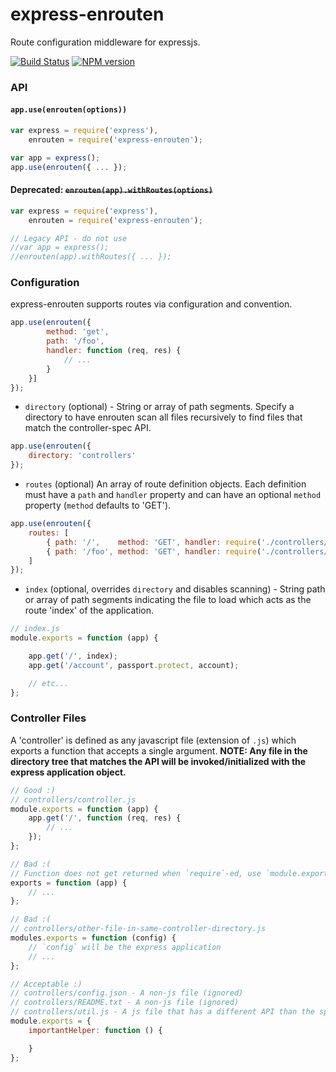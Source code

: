 express-enrouten
==================

Route configuration middleware for expressjs.


[![Build Status](https://travis-ci.org/paypal/express-enrouten.png)](https://travis-ci.org/paypal/express-enrouten)
[![NPM version](https://badge.fury.io/js/express-enrouten.png)](http://badge.fury.io/js/express-enrouten)

### API
#### `app.use(enrouten(options))`
```javascript
var express = require('express'),
    enrouten = require('express-enrouten');

var app = express();
app.use(enrouten({ ... });
```


#### **Deprecated:** ~~`enrouten(app).withRoutes(options)`~~
```javascript
var express = require('express'),
    enrouten = require('express-enrouten');

// Legacy API - do not use
//var app = express();
//enrouten(app).withRoutes({ ... });
```


### Configuration
express-enrouten supports routes via configuration and convention.
```javascript
app.use(enrouten({
        method: 'get',
        path: '/foo',
        handler: function (req, res) {
            // ...
        }
    }]
});
```

- `directory` (optional) - String or array of path segments. Specify a directory to have enrouten scan all files recursively
to find files that match the controller-spec API.

```javascript
app.use(enrouten({
    directory: 'controllers'
});
```

- `routes` (optional) An array of route definition objects. Each definition must have a `path` and `handler` property and
can have an optional `method` property (`method` defaults to 'GET').

```javascript
app.use(enrouten({
    routes: [
        { path: '/',    method: 'GET', handler: require('./controllers/index') },
        { path: '/foo', method: 'GET', handler: require('./controllers/foo') }
    ]
});
```

- `index` (optional, overrides `directory` and disables scanning) - String path or array of path segments indicating
the file to load which acts as the route 'index' of the application.

```javascript
// index.js
module.exports = function (app) {

    app.get('/', index);
    app.get('/account', passport.protect, account);

    // etc...
};
```

### Controller Files
A 'controller' is defined as any javascript file (extension of `.js`) which exports a function that accepts a single argument.
**NOTE: Any file in the directory tree that matches the API will be invoked/initialized with the express application object.**
```javascript
// Good :)
// controllers/controller.js
module.exports = function (app) {
    app.get('/', function (req, res) {
        // ...
    });
};

// Bad :(
// Function does not get returned when `require`-ed, use `module.exports`
exports = function (app) {
    // ...
};

// Bad :(
// controllers/other-file-in-same-controller-directory.js
modules.exports = function (config) {
    // `config` will be the express application
    // ...
};

// Acceptable :)
// controllers/config.json - A non-js file (ignored)
// controllers/README.txt - A non-js file (ignored)
// controllers/util.js - A js file that has a different API than the spec (ignored)
module.exports = {
    importantHelper: function () {

    }
};
```
